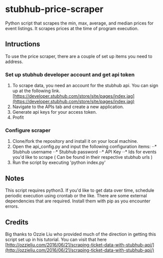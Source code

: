 # stubhub-price-scraper

Python script that scrapes the min, max, average, and median prices for event listings.  It scrapes prices at the time of program execution.

## Intructions

To use the price scraper, there are a couple of set up items you need to address.

### Set up stubhub developer account and get api token

1. To scrape data, you need an account for the stubhub api. You can sign up at the following link. [https://developer.stubhub.com/store/site/pages/index.jag](https://developer.stubhub.com/store/site/pages/index.jag)
2. Navigate to the APIs tab and create a new application.
3. Generate api keys for your access token.
4. Profit

### Configure scraper

1. Clone/fork the repository and install it on your local machine.
2. Open the api_config.py and input the following configuration items:
⋅⋅* Stubhub username
⋅⋅* Stubhub password
⋅⋅* API Key
⋅⋅* Ids for events you'd like to scrape ( Can be found in their respective stubhub urls )
3. Run the script by executing 'python index.py'

## Notes

This script requires python3.  If you'd like to get data over time, schedule periodic execution using crontab or the like.  There are some external dependencies that are required.  Install them with pip as you encounter errors.

## Credits

Big thanks to Ozzie Liu who provided much of the direction in getting this script set up in his tutorial.  You can visit that here [http://ozzieliu.com/2016/06/21/scraping-ticket-data-with-stubhub-api/](http://ozzieliu.com/2016/06/21/scraping-ticket-data-with-stubhub-api/)


